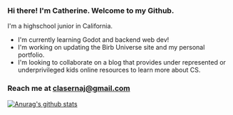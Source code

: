 ### Hi there! I'm Catherine. Welcome to my Github.
I'm a highschool junior in California. 
* I'm currently learning Godot and backend web dev!
* I'm working on updating the Birb Universe site and my personal portfolio.
* I'm looking to collaborate on a blog that provides under represented or underprivileged kids online resources to learn more about CS.

### Reach me at clasernaj@gmail.com

[![Anurag's github stats](https://github-readme-stats.vercel.app/api?username=cjlaserna&theme=onedark)](https://github.com/anuraghazra/github-readme-stats)
